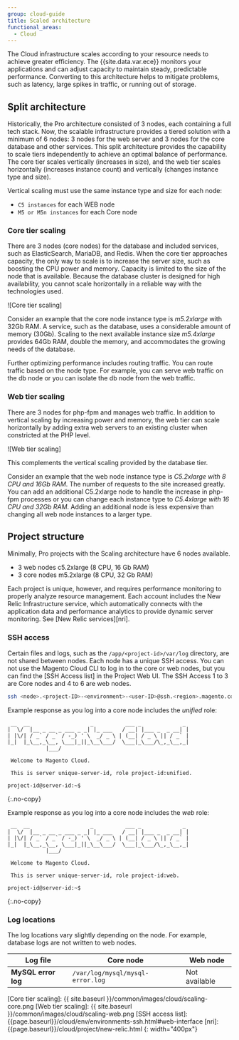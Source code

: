 ```yaml
---
group: cloud-guide
title: Scaled architecture
functional_areas:
  - Cloud
---
```


The Cloud infrastructure scales according to your resource needs to achieve greater efficiency. The {{site.data.var.ece}} monitors your applications and can adjust capacity to maintain steady, predictable performance. Converting to this architecture helps to mitigate problems, such as latency, large spikes in traffic, or running out of storage.

## Split architecture

Historically, the Pro architecture consisted of 3 nodes, each containing a full tech stack. Now, the scalable infrastructure provides a tiered solution with a minimum of 6 nodes: 3 nodes for the web server and 3 nodes for the core database and other services. This split architecture provides the capability to scale tiers independently to achieve an optimal balance of performance. The core tier scales vertically (increases in size), and the web tier scales horizontally (increases instance count) and vertically (changes instance type and size).

Vertical scaling must use the same instance type and size for each node:

-  `C5 instances` for each WEB node
-  `M5 or M5n instances` for each Core node

### Core tier scaling

There are 3 nodes (core nodes) for the database and included services, such as ElasticSearch, MariaDB, and Redis. When the core tier approaches capacity, the only way to scale is to increase the server size, such as boosting the CPU power and memory. Capacity is limited to the size of the node that is available. Because the database cluster is designed for high availability, you cannot scale horizontally in a reliable way with the technologies used.

![Core tier scaling]

Consider an example that the core node instance type is _m5.2xlarge_ with 32Gb RAM. A service, such as the database, uses a considerable amount of memory (30Gb). Scaling to the next available instance size _m5.4xlarge_ provides 64Gb RAM, double the memory, and accommodates the growing needs of the database.

Further optimizing performance includes routing traffic. You can route traffic based on the node type. For example, you can serve web traffic on the db node or you can isolate the db node from the web traffic.

### Web tier scaling

There are 3 nodes for php-fpm and manages web traffic. In addition to vertical scaling by increasing power and memory, the web tier can scale horizontally by adding extra web servers to an existing cluster when constricted at the PHP level.

![Web tier scaling]

This complements the vertical scaling provided by the database tier.

Consider an example that the web node instance type is _C5.2xlarge with 8 CPU and 16Gb RAM_. The number of requests to the site increased greatly. You can add an additional C5.2xlarge node to handle the increase in php-fpm processes or you can change each instance type to _C5.4xlarge with 16 CPU and 32Gb RAM_. Adding an additional node is less expensive than changing all web node instances to a larger type.

## Project structure

Minimally, Pro projects with the Scaling architecture have 6 nodes available.

-  3 web nodes c5.2xlarge (8 CPU, 16 Gb RAM)
-  3 core nodes m5.2xlarge (8 CPU, 32 Gb RAM)

Each project is unique, however, and requires performance monitoring to properly analyze resource management. Each account includes the New Relic Infrastructure service, which automatically connects with the application data and performance analytics to provide dynamic server monitoring. See [New Relic services][nri].

### SSH access

Certain files and logs, such as the `/app/<project-id>/var/log` directory, are not shared between nodes. Each node has a unique SSH access. You can not use the Magento Cloud CLI to log in to the core or web nodes, but you can find the [SSH Access list] in the Project Web UI. The SSH Access 1 to 3 are Core nodes and 4 to 6 are web nodes.

```bash
ssh <node>.<project-ID>-<environment>-<user-ID>@ssh.<region>.magento.com
```

Example response as you log into a core node includes the _unified_ role:

```terminal
 __  __                   _          ___ _             _
|  \/  |__ _ __ _ ___ _ _| |_ ___   / __| |___ _  _ __| |
| |\/| / _` / _` / -_) ' \  _/ _ \ | (__| / _ \ || / _` |
|_|  |_\__,_\__, \___|_||_\__\___/  \___|_\___/\_,_\__,_|
            |___/

 Welcome to Magento Cloud.

 This is server unique-server-id, role project-id:unified.

project-id@server-id:~$
```
{:.no-copy}

Example response as you log into a core node includes the _web_ role:

```terminal
 __  __                   _          ___ _             _
|  \/  |__ _ __ _ ___ _ _| |_ ___   / __| |___ _  _ __| |
| |\/| / _` / _` / -_) ' \  _/ _ \ | (__| / _ \ || / _` |
|_|  |_\__,_\__, \___|_||_\__\___/  \___|_\___/\_,_\__,_|
            |___/

 Welcome to Magento Cloud.

 This is server unique-server-id, role project-id:web.

project-id@server-id:~$
```
{:.no-copy}

### Log locations

The log locations vary slightly depending on the node. For example, database logs are not written to web nodes.

Log file            | Core node                        | Web node
------------------- | -------------------------------- | --------
**MySQL error log** | `/var/log/mysql/mysql-error.log` | Not available

[Core tier scaling]: {{ site.baseurl }}/common/images/cloud/scaling-core.png
[Web tier scaling]: {{ site.baseurl }}/common/images/cloud/scaling-web.png
[SSH access list]: {{page.baseurl}}/cloud/env/environments-ssh.html#web-interface
[nri]: {{page.baseurl}}/cloud/project/new-relic.html
{: width="400px"}